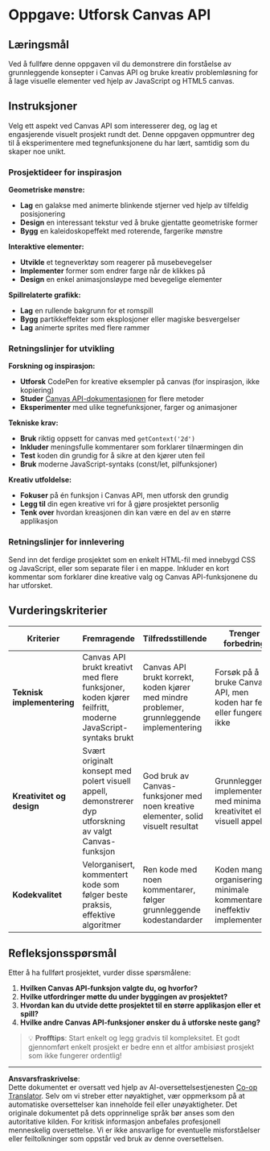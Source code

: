 <!--
CO_OP_TRANSLATOR_METADATA:
{
  "original_hash": "87cd43afe5b69dbbffb5c4b209ea6791",
  "translation_date": "2025-10-23T22:36:23+00:00",
  "source_file": "6-space-game/2-drawing-to-canvas/assignment.md",
  "language_code": "no"
}
-->
# Oppgave: Utforsk Canvas API

## Læringsmål

Ved å fullføre denne oppgaven vil du demonstrere din forståelse av grunnleggende konsepter i Canvas API og bruke kreativ problemløsning for å lage visuelle elementer ved hjelp av JavaScript og HTML5 canvas.

## Instruksjoner

Velg ett aspekt ved Canvas API som interesserer deg, og lag et engasjerende visuelt prosjekt rundt det. Denne oppgaven oppmuntrer deg til å eksperimentere med tegnefunksjonene du har lært, samtidig som du skaper noe unikt.

### Prosjektideer for inspirasjon

**Geometriske mønstre:**
- **Lag** en galakse med animerte blinkende stjerner ved hjelp av tilfeldig posisjonering
- **Design** en interessant tekstur ved å bruke gjentatte geometriske former
- **Bygg** en kaleidoskopeffekt med roterende, fargerike mønstre

**Interaktive elementer:**
- **Utvikle** et tegneverktøy som reagerer på musebevegelser
- **Implementer** former som endrer farge når de klikkes på
- **Design** en enkel animasjonsløype med bevegelige elementer

**Spillrelaterte grafikk:**
- **Lag** en rullende bakgrunn for et romspill
- **Bygg** partikkeffekter som eksplosjoner eller magiske besvergelser
- **Lag** animerte sprites med flere rammer

### Retningslinjer for utvikling

**Forskning og inspirasjon:**
- **Utforsk** CodePen for kreative eksempler på canvas (for inspirasjon, ikke kopiering)
- **Studer** [Canvas API-dokumentasjonen](https://developer.mozilla.org/docs/Web/API/Canvas_API) for flere metoder
- **Eksperimenter** med ulike tegnefunksjoner, farger og animasjoner

**Tekniske krav:**
- **Bruk** riktig oppsett for canvas med `getContext('2d')`
- **Inkluder** meningsfulle kommentarer som forklarer tilnærmingen din
- **Test** koden din grundig for å sikre at den kjører uten feil
- **Bruk** moderne JavaScript-syntaks (const/let, pilfunksjoner)

**Kreativ utfoldelse:**
- **Fokuser** på én funksjon i Canvas API, men utforsk den grundig
- **Legg til** din egen kreative vri for å gjøre prosjektet personlig
- **Tenk over** hvordan kreasjonen din kan være en del av en større applikasjon

### Retningslinjer for innlevering

Send inn det ferdige prosjektet som en enkelt HTML-fil med innebygd CSS og JavaScript, eller som separate filer i en mappe. Inkluder en kort kommentar som forklarer dine kreative valg og Canvas API-funksjonene du har utforsket.

## Vurderingskriterier

| Kriterier | Fremragende | Tilfredsstillende | Trenger forbedring |
|-----------|-------------|-------------------|--------------------|
| **Teknisk implementering** | Canvas API brukt kreativt med flere funksjoner, koden kjører feilfritt, moderne JavaScript-syntaks brukt | Canvas API brukt korrekt, koden kjører med mindre problemer, grunnleggende implementering | Forsøk på å bruke Canvas API, men koden har feil eller fungerer ikke |
| **Kreativitet og design** | Svært originalt konsept med polert visuell appell, demonstrerer dyp utforskning av valgt Canvas-funksjon | God bruk av Canvas-funksjoner med noen kreative elementer, solid visuelt resultat | Grunnleggende implementering med minimal kreativitet eller visuell appell |
| **Kodekvalitet** | Velorganisert, kommentert kode som følger beste praksis, effektive algoritmer | Ren kode med noen kommentarer, følger grunnleggende kodestandarder | Koden mangler organisering, minimale kommentarer, ineffektiv implementering |

## Refleksjonsspørsmål

Etter å ha fullført prosjektet, vurder disse spørsmålene:

1. **Hvilken Canvas API-funksjon valgte du, og hvorfor?**
2. **Hvilke utfordringer møtte du under byggingen av prosjektet?**
3. **Hvordan kan du utvide dette prosjektet til en større applikasjon eller et spill?**
4. **Hvilke andre Canvas API-funksjoner ønsker du å utforske neste gang?**

> 💡 **Profftips**: Start enkelt og legg gradvis til kompleksitet. Et godt gjennomført enkelt prosjekt er bedre enn et altfor ambisiøst prosjekt som ikke fungerer ordentlig!

---

**Ansvarsfraskrivelse**:  
Dette dokumentet er oversatt ved hjelp av AI-oversettelsestjenesten [Co-op Translator](https://github.com/Azure/co-op-translator). Selv om vi streber etter nøyaktighet, vær oppmerksom på at automatiske oversettelser kan inneholde feil eller unøyaktigheter. Det originale dokumentet på dets opprinnelige språk bør anses som den autoritative kilden. For kritisk informasjon anbefales profesjonell menneskelig oversettelse. Vi er ikke ansvarlige for eventuelle misforståelser eller feiltolkninger som oppstår ved bruk av denne oversettelsen.